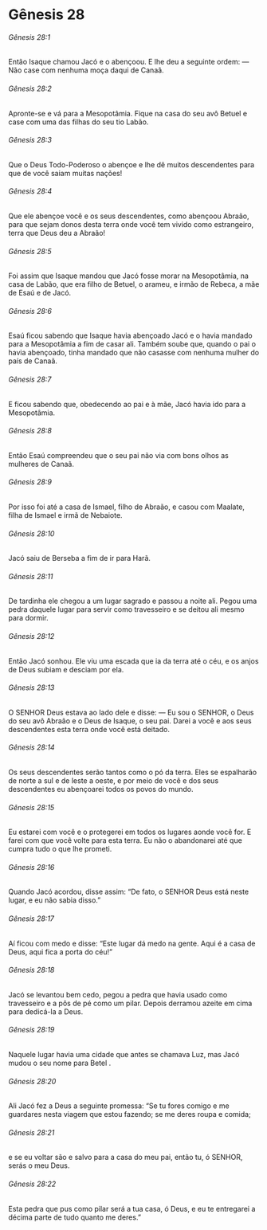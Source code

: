 # Gênesis 28

###### Gênesis 28:1

Então Isaque chamou Jacó e o abençoou. E lhe deu a seguinte ordem: — Não case com nenhuma moça daqui de Canaã.

###### Gênesis 28:2

Apronte-se e vá para a Mesopotâmia. Fique na casa do seu avô Betuel e case com uma das filhas do seu tio Labão.

###### Gênesis 28:3

Que o Deus Todo-Poderoso o abençoe e lhe dê muitos descendentes para que de você saiam muitas nações!

###### Gênesis 28:4

Que ele abençoe você e os seus descendentes, como abençoou Abraão, para que sejam donos desta terra onde você tem vivido como estrangeiro, terra que Deus deu a Abraão!

###### Gênesis 28:5

Foi assim que Isaque mandou que Jacó fosse morar na Mesopotâmia, na casa de Labão, que era filho de Betuel, o arameu, e irmão de Rebeca, a mãe de Esaú e de Jacó.

###### Gênesis 28:6

Esaú ficou sabendo que Isaque havia abençoado Jacó e o havia mandado para a Mesopotâmia a fim de casar ali. Também soube que, quando o pai o havia abençoado, tinha mandado que não casasse com nenhuma mulher do país de Canaã.

###### Gênesis 28:7

E ficou sabendo que, obedecendo ao pai e à mãe, Jacó havia ido para a Mesopotâmia.

###### Gênesis 28:8

Então Esaú compreendeu que o seu pai não via com bons olhos as mulheres de Canaã.

###### Gênesis 28:9

Por isso foi até a casa de Ismael, filho de Abraão, e casou com Maalate, filha de Ismael e irmã de Nebaiote.

###### Gênesis 28:10

Jacó saiu de Berseba a fim de ir para Harã.

###### Gênesis 28:11

De tardinha ele chegou a um lugar sagrado e passou a noite ali. Pegou uma pedra daquele lugar para servir como travesseiro e se deitou ali mesmo para dormir.

###### Gênesis 28:12

Então Jacó sonhou. Ele viu uma escada que ia da terra até o céu, e os anjos de Deus subiam e desciam por ela.

###### Gênesis 28:13

O SENHOR Deus estava ao lado dele e disse: — Eu sou o SENHOR, o Deus do seu avô Abraão e o Deus de Isaque, o seu pai. Darei a você e aos seus descendentes esta terra onde você está deitado.

###### Gênesis 28:14

Os seus descendentes serão tantos como o pó da terra. Eles se espalharão de norte a sul e de leste a oeste, e por meio de você e dos seus descendentes eu abençoarei todos os povos do mundo.

###### Gênesis 28:15

Eu estarei com você e o protegerei em todos os lugares aonde você for. E farei com que você volte para esta terra. Eu não o abandonarei até que cumpra tudo o que lhe prometi.

###### Gênesis 28:16

Quando Jacó acordou, disse assim: “De fato, o SENHOR Deus está neste lugar, e eu não sabia disso.”

###### Gênesis 28:17

Aí ficou com medo e disse: “Este lugar dá medo na gente. Aqui é a casa de Deus, aqui fica a porta do céu!”

###### Gênesis 28:18

Jacó se levantou bem cedo, pegou a pedra que havia usado como travesseiro e a pôs de pé como um pilar. Depois derramou azeite em cima para dedicá-la a Deus.

###### Gênesis 28:19

Naquele lugar havia uma cidade que antes se chamava Luz, mas Jacó mudou o seu nome para Betel .

###### Gênesis 28:20

Ali Jacó fez a Deus a seguinte promessa: “Se tu fores comigo e me guardares nesta viagem que estou fazendo; se me deres roupa e comida;

###### Gênesis 28:21

e se eu voltar são e salvo para a casa do meu pai, então tu, ó SENHOR, serás o meu Deus.

###### Gênesis 28:22

Esta pedra que pus como pilar será a tua casa, ó Deus, e eu te entregarei a décima parte de tudo quanto me deres.”

